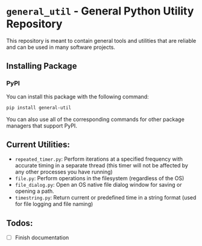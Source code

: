 # `general_util` - General Python Utility Repository

This repository is meant to contain general tools and utilities that are reliable and can be used in many software projects.

## Installing Package

### PyPI
You can install this package with the following command:
``` bash
pip install general-util
```

You can also use all of the corresponding commands for other package managers that support PyPI.

## Current Utilities:
- `repeated_timer.py`: Perform iterations at a specified frequency with accurate timing in a separate thread (this timer will not be affected by any other processes you have running)
- `file.py`: Perform operations in the filesystem (regardless of the OS)
- `file_dialog.py`: Open an OS native file dialog window for saving or opening a path.
- `timestring.py`: Return current or predefined time in a string format (used for file logging and file naming)

## Todos:

- [ ] Finish documentation
